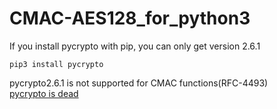 # CMAC-AES128_for_python3
If you install pycrypto with pip, you can only get version 2.6.1  
```
pip3 install pycrypto
```
pycrypto2.6.1 is not supported for CMAC functions(RFC-4493)  
[pycrypto is dead](https://github.com/dlitz/pycrypto/issues/238)
